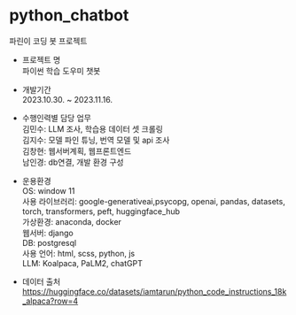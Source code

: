 # python_chatbot
파린이 코딩 봇 프로젝트



- 프로젝트 명   
파이썬 학습 도우미 챗봇
- 개발기간   
2023.10.30. ~ 2023.11.16.
- 수행인력별 담당 업무   
김민수: LLM 조사, 학습용 데이터 셋 크롤링   
김지수: 모델 파인 튜닝, 번역 모델 및 api 조사    
김창현: 웹서버계획, 웹프론트엔드    
남인경: db연결, 개발 환경 구성    

- 운용환경   
OS: window 11   
사용 라이브러리: google-generativeai,psycopg, openai, pandas, datasets, torch, transformers, peft, huggingface_hub   
가상환경: anaconda, docker   
웹서버: django   
DB: postgresql   
사용 언어: html, scss, python, js   
LLM: Koalpaca, PaLM2, chatGPT   

  

- 데이터 출처   
https://huggingface.co/datasets/iamtarun/python_code_instructions_18k_alpaca?row=4
